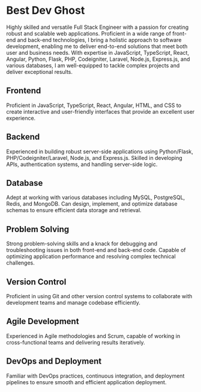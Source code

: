 # Best Dev Ghost

Highly skilled and versatile Full Stack Engineer with a passion for creating robust and scalable web applications. Proficient in a wide range of front-end and back-end technologies, I bring a holistic approach to software development, enabling me to deliver end-to-end solutions that meet both user and business needs. With expertise in JavaScript, TypeScript, React, Angular, Python, Flask, PHP, Codeigniter, Laravel, Node.js, Express.js, and various databases, I am well-equipped to tackle complex projects and deliver exceptional results.

## Frontend

Proficient in JavaScript, TypeScript, React, Angular, HTML, and CSS to create interactive and user-friendly interfaces that provide an excellent user experience.

## Backend

Experienced in building robust server-side applications using Python/Flask, PHP/Codeigniter/Laravel, Node.js, and Express.js. Skilled in developing APIs, authentication systems, and handling server-side logic.

## Database

Adept at working with various databases including MySQL, PostgreSQL, Redis, and MongoDB. Can design, implement, and optimize database schemas to ensure efficient data storage and retrieval.

## Problem Solving

Strong problem-solving skills and a knack for debugging and troubleshooting issues in both front-end and back-end code. Capable of optimizing application performance and resolving complex technical challenges.

## Version Control

Proficient in using Git and other version control systems to collaborate with development teams and manage codebase efficiently.

## Agile Development

Experienced in Agile methodologies and Scrum, capable of working in cross-functional teams and delivering results iteratively.

## DevOps and Deployment

Familiar with DevOps practices, continuous integration, and deployment pipelines to ensure smooth and efficient application deployment.
